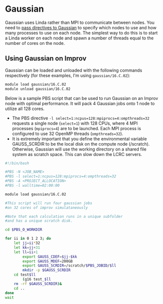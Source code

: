 # Gaussian 

Gaussian uses Linda rather than MPI to communicate between nodes. You need to [pass directives to Gaussian](http://gaussian.com/equivs/) to specify which nodes to use and how many processes to use on each node.  The simplest way to do this is to start a Linda worker on each node and spawn a number of threads equal to the number of cores on the node. 

## Using Gaussian on Improv

Gaussian can be loaded and unloaded with the following commands respectively (for these examples, I'm using `gaussian/16.C.02`):

```bash
module load gaussian/16.C.02
module unload gaussian/16.C.02
```

Below is a sample PBS script that can be used to run Gaussian on an Improv node with optimal performance. It will pack 4 Gaussian jobs onto 1 node to utilize all 128 cores.

* The PBS directive `-l select=1:ncpus=128:mpiprocs=4:ompthreads=32` requests a single node (`select=1`) with 128 CPUs, where 4 MPI processes (`mpiprocs=4`) are to be launched. Each MPI process is configured to use 32 OpenMP threads (`ompthreads=32`).
* It is extremely important that you define the environmental variable GAUSS_SCRDIR to be the local disk on the compute node (/scratch).  Otherwise, Gaussian will use the working directory on a shared file system as scratch space. This can slow down the LCRC servers.

```bash
#!/bin/bash

#PBS -N <JOB_NAME>
#PBS -l select=1:ncpus=128:mpiprocs=4:ompthreads=32
#PBS -A <PROJECT_ALLOCATION>
#PBS -l walltime=02:00:00

module load gaussian/16.C.02

#This script will run four gaussian jobs
#on 32 cores of improv simulataneously

#Note that each calculation runs in a unique subfolder
#and has a unique scratch disk.

cd $PBS_O_WORKDIR

for ii in 0 1 2 3; do
	let jj=ii*32
	let kk=jj+31
	let ll=ii+1
        export GAUSS_CDEF=$jj-$kk
        export GAUSS_MDEF=200GB
        export GAUSS_SCRDIR=/scratch/$PBS_JOBID/$ll
        mkdir -p $GAUSS_SCRDIR
	cd test$ll
        (g16 test_$ll
	rm -rf $GAUSS_SCRDIR)&
	cd ..
done
wait
```
